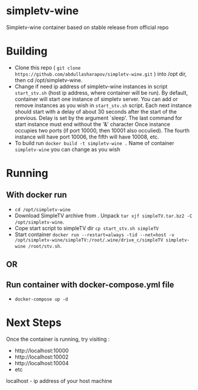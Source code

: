 # simpletv-wine
Simpletv-wine container based on stable release from official repo

# Building

 * Clone this repo ( `git clone https://github.com/abdullasharapov/simpletv-wine.git` ) into /opt dir, then cd /opt/simpletv-wine.
 * Change if need ip address of simpletv-wine instances in script `start_stv.sh` (host ip address, where  container will be run). By default, container will start one instance of simpletv server.
   You can add or remove instances as you wish in `start_stv.sh` script. Each next instance should start with a delay of about 30 seconds after the start of the previous. Delay is set by the argument `sleep'.
   The last command for start instance must end without the '&' character
   Once instance occupies two ports (if port 10000, then 10001 also occulied). The fourth instance will have port 10006, the fifth will have 10008, etc.
 * To build run `docker build -t simpletv-wine .` Name of container `simpletv-wine` you can change as you wish

# Running
 ## With docker run
 * `cd /opt/simpletv-wine`
 * Download SimpleTV archive from . Unpack `tar xjf simpleTV.tar.bz2 -C /opt/simpletv-wine`.
 * Cope start script to simpleTV dir `cp start_stv.sh simpleTV`
 * Start container `docker run --restart=always -tid --net=host -v /opt/simpletv-wine/simpleTV:/root/.wine/drive_c/simpleTV simpletv-wine /root/stv.sh`.
 
 ## OR

 ## Run container with docker-compose.yml file
 * `docker-compose up -d`

# Next Steps

Once the container is running, try visiting :
 * http://localhost:10000
 * http://localhost:10002
 * http://localhost:10004 
 * etc

localhost - ip address of your host machine
